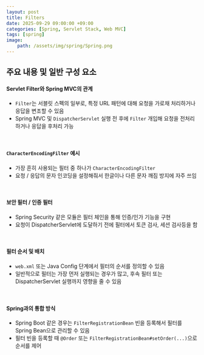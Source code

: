 ```yaml
---
layout: post
title: Filters
date: 2025-09-29 09:00:00 +09:00
categories: [Spring, Servlet Stack, Web MVC]
tags: [spring]
image:
    path: /assets/img/spring/Spring.png
---
```


## 주요 내용 및 일반 구성 요소

#### Servlet Filter와 Spring MVC의 관계

- `Filter`는 서블릿 스펙의 일부로, 특정 URL 패턴에 대해 요청을 가로채 처리하거나 응답을 변조할 수 있음
- Spring MVC 및 `DispatcherServlet` 실행 전 후에 `Filter` 개입해 요청을 전처리하거나 응답을 후처리 가능

<br>

#### `CharacterEncodingFilter` 예시

- 가장 흔히 사용되는 필터 중 하나가 `CharacterEncodingFilter`
- 요청 / 응답의 문자 인코딩을 설정해줘서 한글이나 다른 문자 깨짐 방지에 자주 쓰임

<br>

#### 보안 필터 / 인증 필터

- Spring Security 같은 모듈은 필터 체인을 통해 인증/인가 기능을 구현
- 요청이 DispatcherServlet에 도달하기 전에 필터에서 토큰 검사, 세션 검사등을 함

<br>

#### 필터 순서 및 배치

- `web.xml` 또는 Java Config 단계에서 필터의 순서를 정의할 수 있음
- 일반적으로 필터는 가장 먼저 실행되는 경우가 많고, 후속 필터 또는 DispatcherServlet 실행까지 영향을 줄 수 있음

<br>

#### Spring과의 통합 방식

- Spring Boot 같은 경우는 `FilterRegistrationBean` 빈을 등록해서 필터를 Spring Bean으로 관리할 수 있음
- 필터 빈을 등록할 때 `@Order` 또는 `FilterRegistrationBean#setOrder(...)`으로 순서를 제어

<br>